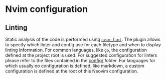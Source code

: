 # Nvim configuration

## Linting

Static analysis of the code is performed using
[`nvim-lint`](./lua/stepit/plugins/nvim-lint.lua). The plugin allows to specify
which linter and config use for each filetype and when to display linting
information. For common languages, like `go`, the configuration defined at the
project root is used. For suggested configuration for linters please refer to
the files contained in the [config/](./config/) folder. For languages for which
usually no configuration is defined, like markdown, a custom configuration is
defined at the root of this Neovim configuration.
